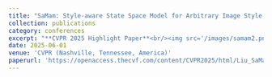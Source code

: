 ```yaml
---
title: "SaMam: Style-aware State Space Model for Arbitrary Image Style Transfer"
collection: publications
category: conferences
excerpt: "**CVPR 2025 Highlight Paper**<br/><img src='/images/samam2.png'> <br/><img src='/images/samam.png'>"
date: 2025-06-01
venue: 'CVPR (Nashville, Tennessee, America)'
paperurl: 'https://openaccess.thecvf.com/content/CVPR2025/html/Liu_SaMam_Style-aware_State_Space_Model_for_Arbitrary_Image_Style_Transfer_CVPR_2025_paper.html'
---
```


